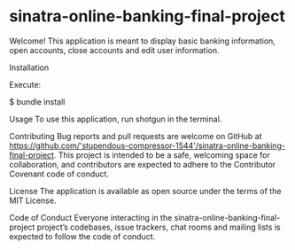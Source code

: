 # sinatra-online-banking-final-project

Welcome! This application is meant to display basic banking information, open accounts, close accounts and edit user information.

Installation

Execute:

$ bundle install 

Usage
To use this application, run shotgun in the terminal. 

Contributing
Bug reports and pull requests are welcome on GitHub at https://github.com/'stupendous-compressor-1544'/sinatra-online-banking-final-project. This project is intended to be a safe, welcoming space for collaboration, and contributors are expected to adhere to the Contributor Covenant code of conduct.

License
The application is available as open source under the terms of the MIT License.

Code of Conduct
Everyone interacting in the sinatra-online-banking-final-project project’s codebases, issue trackers, chat rooms and mailing lists is expected to follow the code of conduct.